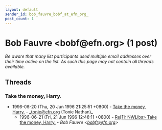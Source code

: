 ```yaml
---
layout: default
sender_id: bob_fauvre_bobf_at_efn_org_
post_count: 1
---
```


# Bob Fauvre <bobf<span>@</span>efn.org> (1 post)

_Be aware that many list participants used multiple email addresses over their time active on the list. As such this page may not contain all threads available._

## Threads

### Take the money, Harry.
+ 1996-06-20 (Thu, 20 Jun 1996 21:25:51 +0800) - [Take the money, Harry.](/archive/1996/06/662fcb80368e6cd3720c885f42fa2f3466ef7291f1390430678ace80c03da113) - _tonie@efn.org (Tonie Nathan)_
  + 1996-06-21 (Fri, 21 Jun 1996 12:46:11 +0800) - [Re[1]: NWLibs> Take the money, Harry.](/archive/1996/06/2b5a97db78c538e3527ed7e455ab8a64d9d687b5045b6f4d0bbd28c5e833ceb5) - _Bob Fauvre \<bobf@efn.org\>_

